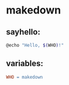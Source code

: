 # makedown

## sayhello:

```sh
@echo "Hello, $(WHO)!"
```

## variables:

```makefile
WHO = makedown
```
